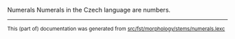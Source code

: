 Numerals
Numerals in the Czech language are numbers.

* * *

<small>This (part of) documentation was generated from [src/fst/morphology/stems/numerals.lexc](https://github.com/giellalt/lang-ces/blob/main/src/fst/morphology/stems/numerals.lexc)</small>
